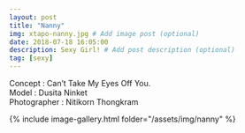 ```yaml
---
layout: post
title: "Nanny"
img: xtapo-nanny.jpg # Add image post (optional)
date: 2018-07-18 16:05:00
description: Sexy Girl! # Add post description (optional)
tag: [sexy]
---
```

Concept : Can’t Take My Eyes Off You.  
Model : Dusita Ninket  
Photographer : Nitikorn Thongkram           


{% include image-gallery.html folder="/assets/img/nanny" %}
